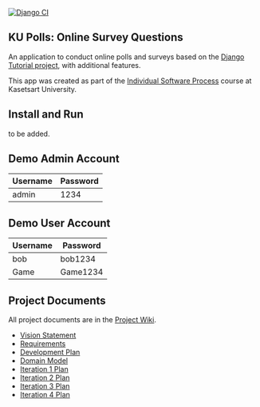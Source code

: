 [![Django CI](https://github.com/21Gxme/ku-polls/actions/workflows/django.yml/badge.svg)](https://github.com/21Gxme/ku-polls/actions/workflows/django.yml)
## KU Polls: Online Survey Questions 

An application to conduct online polls and surveys based
on the [Django Tutorial project][django-tutorial], with
additional features.

This app was created as part of the [Individual Software Process](
https://cpske.github.io/ISP) course at Kasetsart University.

## Install and Run

to be added.

## Demo Admin Account
| Username | Password |
|----------|----------|
| admin    | 1234     |

## Demo User Account
| Username | Password |
|----------|----------|
| bob      | bob1234  |
| Game     | Game1234 |

## Project Documents

All project documents are in the [Project Wiki](../../wiki/Home).

- [Vision Statement](../../wiki/Vision%20Statement)
- [Requirements](../../wiki/Requirements)
- [Development Plan](../../wiki/Development%20Plan)
- [Domain Model]((../../wiki/Domain-model))
- [Iteration 1 Plan](../../wiki/Iteration%201%20Plan)
- [Iteration 2 Plan](../../wiki/Iteration-2-Plan)
- [Iteration 3 Plan](../../wiki/Iteration-3-Plan)
- [Iteration 4 Plan](../../wiki/Iteration-4-Plan)

[django-tutorial]: https://docs.djangoproject.com/en/4.1/intro/tutorial01/
